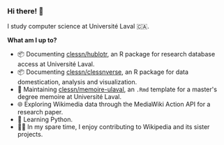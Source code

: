 ### Hi there! 👋 

I study computer science at Université Laval 🇨🇦.

**What am I up to?**

* 📦 Documenting [clessn/hublotr](https://github.com/clessn/hublotr), an R package for research database access at Université Laval.
* 📦 Documenting [clessn/clessnverse](https://github.com/clessn/clessnverse), an R package for data domestication, analysis and visualization.
* 📘 Maintaining [clessn/memoire-ulaval](https://github.com/clessn/memoire-ulaval), an `.Rmd` template for a master's degree memoire at Université Laval.
* 🌐 Exploring Wikimedia data through the MediaWiki Action API for a research paper.
* :snake: Learning Python.
* 👩‍💻 In my spare time, I enjoy contributing to Wikipedia and its sister projects.
